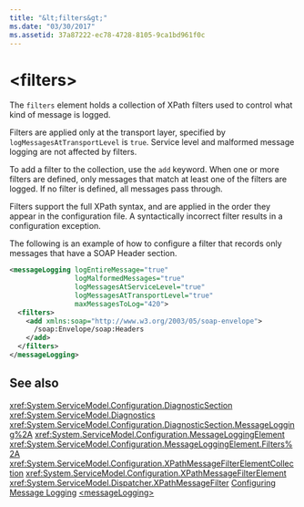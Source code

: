 ```yaml
---
title: "&lt;filters&gt;"
ms.date: "03/30/2017"
ms.assetid: 37a87222-ec78-4728-8105-9ca1bd961f0c
---
```


# &lt;filters&gt;

The `filters` element holds a collection of XPath filters used to control what kind of message is logged.

Filters are applied only at the transport layer, specified by `logMessagesAtTransportLevel` is `true`. Service level and malformed message logging are not affected by filters.

To add a filter to the collection, use the `add` keyword. When one or more filters are defined, only messages that match at least one of the filters are logged. If no filter is defined, all messages pass through.

Filters support the full XPath syntax, and are applied in the order they appear in the configuration file. A syntactically incorrect filter results in a configuration exception.

The following is an example of how to configure a filter that records only messages that have a SOAP Header section.

```xml
<messageLogging logEntireMessage="true"
                logMalformedMessages="true"
                logMessagesAtServiceLevel="true"
                logMessagesAtTransportLevel="true"
                maxMessagesToLog="420">  
  <filters>  
    <add xmlns:soap="http://www.w3.org/2003/05/soap-envelope">  
      /soap:Envelope/soap:Headers  
    </add>  
  </filters>  
</messageLogging>
```

## See also

 <xref:System.ServiceModel.Configuration.DiagnosticSection>
 <xref:System.ServiceModel.Diagnostics>
 <xref:System.ServiceModel.Configuration.DiagnosticSection.MessageLogging%2A>
 <xref:System.ServiceModel.Configuration.MessageLoggingElement>
 <xref:System.ServiceModel.Configuration.MessageLoggingElement.Filters%2A>
 <xref:System.ServiceModel.Configuration.XPathMessageFilterElementCollection>
 <xref:System.ServiceModel.Configuration.XPathMessageFilterElement>
 <xref:System.ServiceModel.Dispatcher.XPathMessageFilter>
 [Configuring Message Logging](../../../../../docs/framework/wcf/diagnostics/configuring-message-logging.md)
 [\<messageLogging>](../../../../../docs/framework/configure-apps/file-schema/wcf/messagelogging.md)
